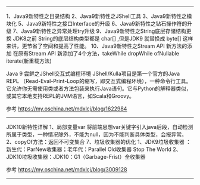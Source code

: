 



---------------------------------------------------------------------------------------------------------------------
1、Java9新特性之目录结构
2、Java9新特性之JShell工具
3、Java9新特性之模块化
5、Java9新特性之接口Interface的升级
6、Java9新特性之钻石操作符的升级
7、Java9新特性之异常处理try升级
9、Java9新特性之String底层存储结构更换
      JDK8之前 String的底层结构类型都是 char[] ,但是JDK9 就替换成 byte[] 这样来讲，更节省了空间和提高了性能。
10、Java9新特性之Stream API 新方法的添加
    在原有Stream API 新添加了4个方法，takeWhile dropWhile ofNullable iterate(新重载方法)
    
    
    
    
Java 9 尝鲜之JShell交互式编程环境
JShell/Kulla项目是第一个官方的Java REPL （Read-Eval-Print-Loop的缩写，即交互式编程环境），一种命令行工具。它允许你无需使用类或者方法包装来执行Java语句。它与Python的解释器类似，或其它本地支持REPL的JVM语言，如Scala和Groovy。


参考
https://my.oschina.net/mdxlcj/blog/1622984


---------------------------------------------------------------------------------------------------------------------

JDK10新特性详解
1、局部变量var
          将前端思想var关键字引入java后段，自动检测所属于类型，一种情况除外，不能为null，因为不能判断具体类型，会报异常。
2、copyOf方法：返回不可变集合
7、垃圾收集器的优化
    1、JDK9垃圾收集器 ：新生代：ParNew收集器；老年代：Parallel Old收集器   Stop The World
    2、JDK10垃圾收集器：JDK10：G1（Garbage-Frist）全收集器
    
参考
https://my.oschina.net/mdxlcj/blog/3009128

---------------------------------------------------------------------------------------------------------------------



